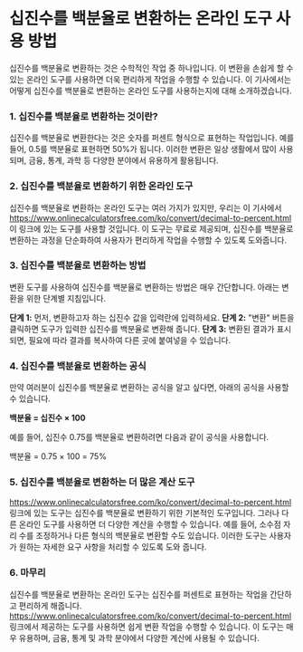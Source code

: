 십진수를 백분율로 변환하는 온라인 도구 사용 방법
===========================

십진수를 백분율로 변환하는 것은 수학적인 작업 중 하나입니다. 이 변환을 손쉽게 할 수 있는 온라인 도구를 사용하면 더욱 편리하게 작업을 수행할 수 있습니다. 이 기사에서는 어떻게 십진수를 백분율로 변환하는 온라인 도구를 사용하는지에 대해 소개하겠습니다.

### 1. 십진수를 백분율로 변환하는 것이란?

십진수를 백분율로 변환한다는 것은 숫자를 퍼센트 형식으로 표현하는 작업입니다. 예를 들어, 0.5를 백분율로 표현하면 50%가 됩니다. 이러한 변환은 일상 생활에서 많이 사용되며, 금융, 통계, 과학 등 다양한 분야에서 유용하게 활용됩니다.

### 2. 십진수를 백분율로 변환하기 위한 온라인 도구

십진수를 백분율로 변환하는 온라인 도구는 여러 가지가 있지만, 우리는 이 기사에서 <https://www.onlinecalculatorsfree.com/ko/convert/decimal-to-percent.html> 이 링크에 있는 도구를 사용할 것입니다. 이 도구는 무료로 제공되며, 십진수를 백분율로 변환하는 과정을 단순화하여 사용자가 편리하게 작업을 수행할 수 있도록 도와줍니다.

### 3. 십진수를 백분율로 변환하는 방법

변환 도구를 사용하여 십진수를 백분율로 변환하는 방법은 매우 간단합니다. 아래는 변환을 위한 단계별 지침입니다.

**단계 1:** 먼저, 변환하고자 하는 십진수 값을 입력란에 입력하세요. **단계 2:** "변환" 버튼을 클릭하면 도구가 입력한 십진수를 백분율로 변환해 줍니다. **단계 3:** 변환된 결과가 표시되면, 필요에 따라 결과를 복사하여 다른 곳에 붙여넣을 수 있습니다.

### 4. 십진수를 백분율로 변환하는 공식

만약 여러분이 십진수를 백분율로 변환하는 공식을 알고 싶다면, 아래의 공식을 사용할 수 있습니다.

**백분율 = 십진수 × 100**

예를 들어, 십진수 0.75를 백분율로 변환하려면 다음과 같이 공식을 사용합니다.

백분율 = 0.75 × 100 = 75%

### 5. 십진수를 백분율로 변환하는 더 많은 계산 도구

<https://www.onlinecalculatorsfree.com/ko/convert/decimal-to-percent.html> 링크에 있는 도구는 십진수를 백분율로 변환하기 위한 기본적인 도구입니다. 그러나 다른 온라인 도구를 사용하면 더 다양한 계산을 수행할 수 있습니다. 예를 들어, 소수점 자리 수를 조정하거나 다른 형식의 백분율로 변환할 수도 있습니다. 이러한 도구는 사용자가 원하는 자세한 요구 사항을 처리할 수 있도록 도와 줍니다.

### 6. 마무리

십진수를 백분율로 변환하는 온라인 도구는 십진수를 퍼센트로 표현하는 작업을 간단하고 편리하게 해줍니다. <https://www.onlinecalculatorsfree.com/ko/convert/decimal-to-percent.html> 링크에서 제공하는 도구를 사용하면 쉽게 변환 작업을 수행할 수 있습니다. 이 도구는 매우 유용하며, 금융, 통계 및 과학 분야에서 다양한 계산에 사용될 수 있습니다.